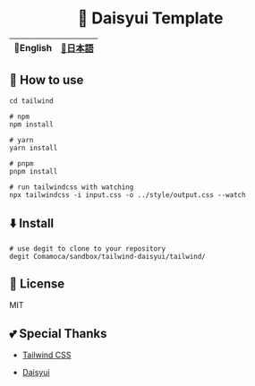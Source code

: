 <div align="center">

# 🌼 Daisyui Template


</div>

<table>
  <thead>
    <tr>
      <th style="text-align:center">🍔English</th>
      <th style="text-align:center"><a href="README.ja.md">🍡日本語</a></th>
    </tr>
  </thead>
</table>

<div align="center">

</div>

## 🚀 How to use

```
cd tailwind

# npm
npm install

# yarn 
yarn install

# pnpm
pnpm install

# run tailwindcss with watching
npx tailwindcss -i input.css -o ../style/output.css --watch
```

## ⬇️  Install

```
# use degit to clone to your repository
degit Comamoca/sandbox/tailwind-daisyui/tailwind/
```

## 📜 License

MIT

## 💕 Special Thanks

- [Tailwind CSS](https://tailwindcss.com/)

- [Daisyui](https://daisyui.com/)
